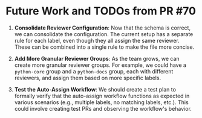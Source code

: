 # Future Work and TODOs from PR #70

1.  **Consolidate Reviewer Configuration**: Now that the schema is correct, we can consolidate the configuration. The current setup has a separate rule for each label, even though they all assign the same reviewer. These can be combined into a single rule to make the file more concise.

2.  **Add More Granular Reviewer Groups**: As the team grows, we can create more granular reviewer groups. For example, we could have a `python-core` group and a `python-docs` group, each with different reviewers, and assign them based on more specific labels.

3.  **Test the Auto-Assign Workflow**: We should create a test plan to formally verify that the auto-assign workflow functions as expected in various scenarios (e.g., multiple labels, no matching labels, etc.). This could involve creating test PRs and observing the workflow's behavior.

